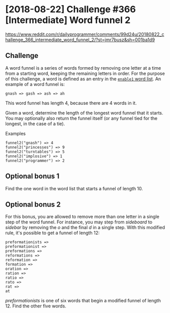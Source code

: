 [2018-08-22] Challenge #366 [Intermediate] Word funnel 2
=========================================================

<https://www.reddit.com/r/dailyprogrammer/comments/99d24u/20180822_challenge_366_intermediate_word_funnel_2/?st=jmr7busz&sh=001ba1d9>

## Challenge

A word funnel is a series of words formed by removing one letter at a time from a starting word, keeping the remaining letters in order. For the purpose of this challenge, a word is defined as an entry in the [`enable1` word list](https://raw.githubusercontent.com/dolph/dictionary/master/enable1.txt). An example of a word funnel is:
  
    gnash => gash => ash => ah

This word funnel has length 4, because there are 4 words in it.

Given a word, determine the length of the longest word funnel that it starts. You may optionally also return the funnel itself (or any funnel tied for the longest, in the case of a tie).

Examples

    funnel2("gnash") => 4
    funnel2("princesses") => 9
    funnel2("turntables") => 5
    funnel2("implosive") => 1
    funnel2("programmer") => 2

## Optional bonus 1

Find the one word in the word list that starts a funnel of length 10.

## Optional bonus 2

For this bonus, you are allowed to remove more than one letter in a single step of the word funnel. For instance, you may step from *sideboard* to *sidebar* by removing the *o* and the final *d* in a single step. With this modified rule, it's possible to get a funnel of length 12:

    preformationists =>
    preformationist =>
    preformations =>
    reformations =>
    reformation =>
    formation =>
    oration =>
    ration =>
    ratio =>
    rato =>
    rat =>
    at

*preformationists* is one of six words that begin a modified funnel of length 12. Find the other five words.
